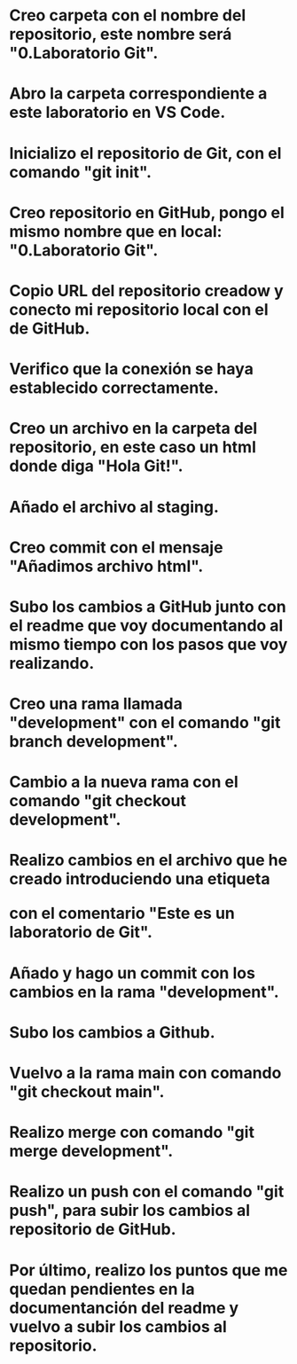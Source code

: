 # Creo carpeta con el nombre del repositorio, este nombre será "0.Laboratorio Git".

# Abro la carpeta correspondiente a este laboratorio en VS Code.

# Inicializo el repositorio de Git, con el comando "git init".

# Creo repositorio en GitHub, pongo el mismo nombre que en local: "0.Laboratorio Git".

# Copio URL del repositorio creadow y conecto mi repositorio local con el de GitHub.

# Verifico que la conexión se haya establecido correctamente.

# Creo un archivo en la carpeta del repositorio, en este caso un html donde diga "Hola Git!".

# Añado el archivo al staging.

# Creo commit con el mensaje "Añadimos archivo html".

# Subo los cambios a GitHub junto con el readme que voy documentando al mismo tiempo con los pasos que voy realizando.

# Creo una rama llamada "development" con el comando "git branch development".

# Cambio a la nueva rama con el comando "git checkout development".

# Realizo cambios en el archivo que he creado introduciendo una etiqueta <p> con el comentario "Este es un laboratorio de Git".

# Añado y hago un commit con los cambios en la rama "development".

# Subo los cambios a Github.

# Vuelvo a la rama main con comando "git checkout main".

# Realizo merge con comando "git merge development".

# Realizo un push con el comando "git push", para subir los cambios al repositorio de GitHub.

# Por último, realizo los puntos que me quedan pendientes en la documentanción del readme y vuelvo a subir los cambios al repositorio.
